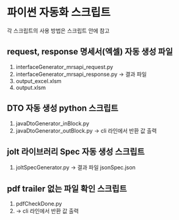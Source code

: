 # 파이썬 자동화 스크립트
각 스크립트의 사용 방법은 스크립트 안에 참고

## request, response 명세서(엑셀) 자동 생성 파일
1. interfaceGenerator_mrsapi_request.py
2. interfaceGenerator_mrsapi_response.py
-> 결과 파일
1. output_excel.xlsm
2. output.xlsm

## DTO 자동 생성 python 스크립트
1. javaDtoGenerator_inBlock.py
2. javaDtoGenerator_outBlock.py
-> 
cli 라인에서 반환 값 출력

   
## jolt 라이브러리 Spec 자동 생성 스크립트
1. joltSpecGenerator.py
-> 결과 파일
jsonSpec.json
   
## pdf trailer 없는 파일 확인 스크립트
1. pdfCheckDone.py
2. ->
cli 라인에서 반환 값 출력 
